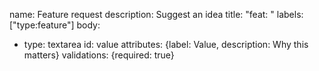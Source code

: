 name: Feature request
description: Suggest an idea
title: "feat: "
labels: ["type:feature"]
body:
  - type: textarea
    id: value
    attributes: {label: Value, description: Why this matters}
    validations: {required: true}
